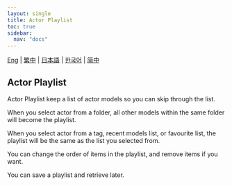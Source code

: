 ```yaml
---
layout: single
title: Actor Playlist
toc: true
sidebar:
  nav: "docs"
---
```

[Eng](/dancexr/features/actor_playlist) | [繁中](/tw/dancexr/features/actor_playlist) | [日本語](/jp/dancexr/features/actor_playlist) | [한국어](/kr/dancexr/features/actor_playlist) | [简中](/zh/dancexr/features/actor_playlist)


## Actor Playlist
Actor Playlist keep a list of actor models so you can skip through the list.

When you select actor from a folder, all other models within the same folder will become the playlist.

When you select actor from a tag, recent models list, or favourite list, the playlist will be the same as the list you selected from.

You can change the order of items in the playlist, and remove items if you want.

You can save a playlist and retrieve later.
